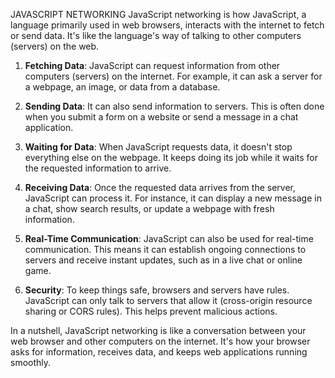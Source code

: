 JAVASCRIPT NETWORKING 
JavaScript networking is how JavaScript, a language primarily used in web browsers, interacts with the internet to fetch or send data. It's like the language's way of talking to other computers (servers) on the web.

1. **Fetching Data**: JavaScript can request information from other computers (servers) on the internet. For example, it can ask a server for a webpage, an image, or data from a database.

2. **Sending Data**: It can also send information to servers. This is often done when you submit a form on a website or send a message in a chat application.

3. **Waiting for Data**: When JavaScript requests data, it doesn't stop everything else on the webpage. It keeps doing its job while it waits for the requested information to arrive.

4. **Receiving Data**: Once the requested data arrives from the server, JavaScript can process it. For instance, it can display a new message in a chat, show search results, or update a webpage with fresh information.

5. **Real-Time Communication**: JavaScript can also be used for real-time communication. This means it can establish ongoing connections to servers and receive instant updates, such as in a live chat or online game.

6. **Security**: To keep things safe, browsers and servers have rules. JavaScript can only talk to servers that allow it (cross-origin resource sharing or CORS rules). This helps prevent malicious actions.

In a nutshell, JavaScript networking is like a conversation between your web browser and other computers on the internet. It's how your browser asks for information, receives data, and keeps web applications running smoothly.